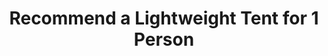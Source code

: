 ---
layout: community
category: community
title: "Recommend a Lightweight Tent for 1 Person"
description: "Hello, I'm looking for a light tent ⛺ for 1 person. What would you recommend me ? Msr great piece of kit Oex phoxx1,  just over 1kg, decent price. If I had the money would go MSR. Ferrino light tent 2"
isTopLevel: false
isSingleLevel: false
isArticle: false
datePublished: 2022-06-14 10:13:00 +0300
dateModified: 2022-06-14 10:13:00 +0300
published: false
---